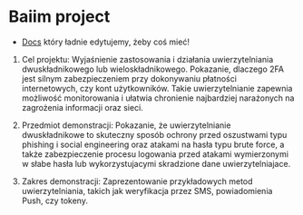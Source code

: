 # Baiim project

- [Docs](https://docs.google.com/document/d/1jCVfjl0T-Gn6THWZsAoMLaG7SO64Za2U8oEYFp1b6tM/edit?usp=sharing) który ładnie edytujemy, żeby coś mieć!

1. Cel projektu: 
Wyjaśnienie zastosowania i działania uwierzytelniania dwuskładnikowego lub wieloskładnikowego. Pokazanie,
dlaczego 2FA jest silnym zabezpieczeniem przy dokonywaniu płatności internetowych, czy kont użytkowników.
Takie uwierzytelnianie zapewnia możliwość monitorowania i ułatwia chronienie najbardziej narażonych
na zagrożenia informacji oraz sieci.

2. Przedmiot demonstracji: 
Pokazanie, że uwierzytelnianie dwuskładnikowe to skuteczny sposób ochrony przed oszustwami typu
phishing i social engineering oraz atakami na hasła typu brute force, a także zabezpieczenie procesu logowania przed atakami wymierzonymi w słabe hasła lub wykorzystujacymi skradzione dane uwierzytelniajace.

3. Zakres demonstracji:
Zaprezentowanie przykładowych metod uwierzytelniania, takich jak weryfikacja przez SMS, powiadomienia
Push, czy tokeny.
